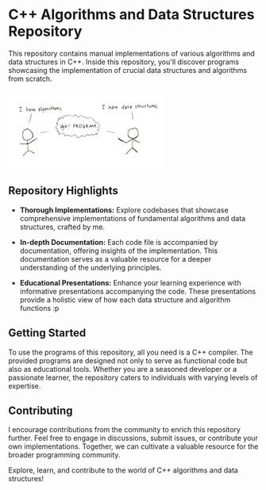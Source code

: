 # C++ Algorithms and Data Structures Repository

This repository contains manual implementations of various algorithms and data structures in C++. Inside this repository, you'll discover programs showcasing the implementation of crucial data structures and algorithms from scratch.

![Alt text](image.png)

## Repository Highlights

- **Thorough Implementations:** Explore codebases that showcase comprehensive implementations of fundamental algorithms and data structures, crafted by me. 

- **In-depth Documentation:** Each code file is accompanied by documentation, offering insights of the implementation. This documentation serves as a valuable resource for a deeper understanding of the underlying principles.

- **Educational Presentations:** Enhance your learning experience with informative presentations accompanying the code. These presentations provide a holistic view of how each data structure and algorithm functions :p

## Getting Started

To use the programs of this repository, all you need is a C++ compiler. The provided programs are designed not only to serve as functional code but also as educational tools. Whether you are a seasoned developer or a passionate learner, the repository caters to individuals with varying levels of expertise. 

## Contributing

I encourage contributions from the community to enrich this repository further. Feel free to engage in discussions, submit issues, or contribute your own implementations. Together, we can cultivate a valuable resource for the broader programming community.

Explore, learn, and contribute to the world of C++ algorithms and data structures!